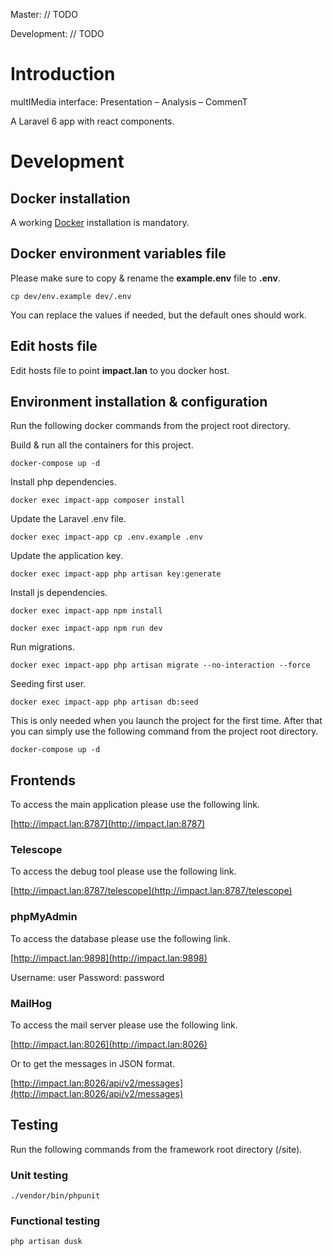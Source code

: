 Master:
// TODO

Development:
// TODO

# Introduction

multIMedia interface: Presentation – Analysis – CommenT

A Laravel 6 app with react components.

# Development

## Docker installation

A working [Docker](https://docs.docker.com/engine/installation/) installation is mandatory.

## Docker environment variables file

Please make sure to copy & rename the **example.env** file to **.env**.

``cp dev/env.example dev/.env``

You can replace the values if needed, but the default ones should work.

## Edit hosts file

Edit hosts file to point **impact.lan** to you docker host.

## Environment installation & configuration

Run the following docker commands from the project root directory.

Build & run all the containers for this project.

``docker-compose up -d``

Install php dependencies.

``docker exec impact-app composer install``

Update the Laravel .env file.

``docker exec impact-app cp .env.example .env``

Update the application key.

``docker exec impact-app php artisan key:generate``

Install js dependencies.

``docker exec impact-app npm install``

``docker exec impact-app npm run dev``

Run migrations.

``docker exec impact-app php artisan migrate --no-interaction --force``

Seeding first user.

``docker exec impact-app php artisan db:seed`` 

This is only needed when you launch the project for the first time. After that you can simply use the following command from the project root directory.

``docker-compose up -d``

## Frontends

To access the main application please use the following link.

[http://impact.lan:8787](http://impact.lan:8787)

### Telescope

To access the debug tool please use the following link.

[http://impact.lan:8787/telescope](http://impact.lan:8787/telescope)

### phpMyAdmin

To access the database please use the following link.

[http://impact.lan:9898](http://impact.lan:9898)

Username: user
Password: password

### MailHog

To access the mail server please use the following link.

[http://impact.lan:8026](http://impact.lan:8026)

Or to get the messages in JSON format.

[http://impact.lan:8026/api/v2/messages](http://impact.lan:8026/api/v2/messages)

## Testing

Run the following commands from the framework root directory (/site).

### Unit testing
``./vendor/bin/phpunit``

### Functional testing
``php artisan dusk``
